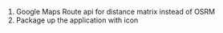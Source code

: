 1. Google Maps Route api for distance matrix instead of OSRM
2. Package up the application with icon